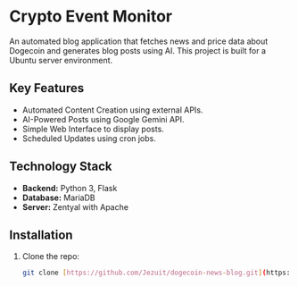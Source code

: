 # Crypto Event Monitor

An automated blog application that fetches news and price data about Dogecoin and generates blog posts using AI. This project is built for a Ubuntu server environment.

## Key Features

* Automated Content Creation using external APIs.
* AI-Powered Posts using Google Gemini API.
* Simple Web Interface to display posts.
* Scheduled Updates using cron jobs.

## Technology Stack

* **Backend:** Python 3, Flask
* **Database:** MariaDB
* **Server:** Zentyal with Apache

## Installation

1.  Clone the repo:
    ```sh
    git clone [https://github.com/Jezuit/dogecoin-news-blog.git](https://github.com/Jezuit/dogecoin-news-blog.git)
    ```
